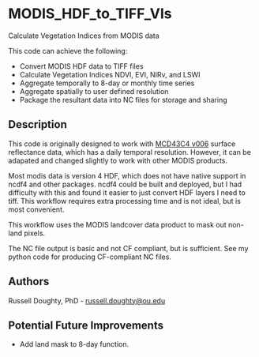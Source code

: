 # MODIS_HDF_to_TIFF_VIs

Calculate Vegetation Indices from MODIS data

This code can achieve the following:

* Convert MODIS HDF data to TIFF files
* Calculate Vegetation Indices NDVI, EVI, NIRv, and LSWI
* Aggregate temporally to 8-day or monthly time series
* Aggregate spatially to user defined resolution
* Package the resultant data into NC files for storage and sharing

## Description

This code is originally designed to work with [MCD43C4 v006](https://lpdaac.usgs.gov/products/mcd43c4v006/) surface reflectance data, which has a daily temporal resolution. However, it can be adapated and changed slightly to work with other MODIS products.

Most modis data is version 4 HDF, which does not have native support in ncdf4 and other packages. ncdf4 could be built and deployed, but I had difficulty with this and found it easier to just convert HDF layers I need to tiff. This workflow requires extra processing time and is not ideal, but is most convenient.

This workflow uses the MODIS landcover data product to mask out non-land pixels.

The NC file output is basic and not CF compliant, but is sufficient. See my python code for producing CF-compliant NC files.

## Authors

Russell Doughty, PhD - russell.doughty@ou.edu

## Potential Future Improvements

* Add land mask to 8-day function.


